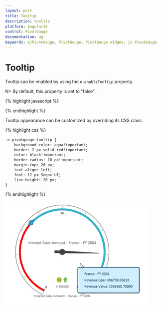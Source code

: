 ```yaml
---
layout: post
title: Tooltip
description: tooltip
platform: AngularJS
control: PivotGauge
documentation: ug
keywords: ejPivotGauge, PivotGauge, PivotGauge widget, js PivotGauge 
---
```


# Tooltip

Tooltip can be enabled by using the `e-enableTooltip` property. 

N> By default, this property is set to "false".

{% highlight javascript %}

<div ng-controller="PivotGaugeCtrl">
    <div id="PivotGauge1" ej-pivotgauge e-enableTooltip="true" />
</div>

{% endhighlight %}

Tooltip appearance can be customized by overriding its CSS class.

{% highlight css %}

    .e-pivotgauge-tooltip {
        background-color: aqua!important;
        border: 2 px solid red!important;
        color: black!important;
        border-radius: 18 px!important;
        margin-top: 20 px;
        text-align: left;
        font: 12 px Segoe UI;
        line-height: 20 px;
    }

{% endhighlight %}
    
![](Tooltip_images/Tooltip.png) 

